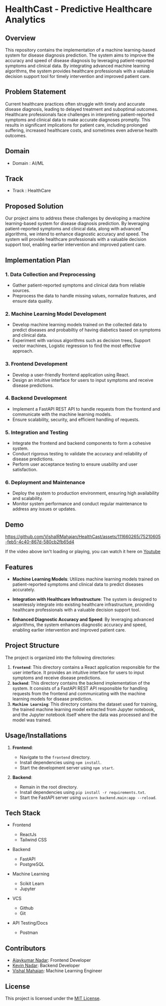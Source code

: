 # HealthCast - Predictive Healthcare Analytics

## Overview

This repository contains the implementation of a machine learning-based system for disease diagnosis prediction. The system aims to improve the accuracy and speed of disease diagnosis by leveraging patient-reported symptoms and clinical data. By integrating advanced machine learning algorithms, the system provides healthcare professionals with a valuable decision support tool for timely intervention and improved patient care.

## Problem Statement

Current healthcare practices often struggle with timely and accurate disease diagnosis, leading to delayed treatment and suboptimal outcomes. Healthcare professionals face challenges in interpreting patient-reported symptoms and clinical data to make accurate diagnoses promptly. This results in significant implications for patient care, including prolonged suffering, increased healthcare costs, and sometimes even adverse health outcomes.

## Domain
- Domain : AI/ML

## Track
- Track : HealthCare

## Proposed Solution

Our project aims to address these challenges by developing a machine learning-based system for disease diagnosis prediction. By leveraging patient-reported symptoms and clinical data, along with advanced algorithms, we intend to enhance diagnostic accuracy and speed. The system will provide healthcare professionals with a valuable decision support tool, enabling earlier intervention and improved patient care.

## Implementation Plan

### 1. Data Collection and Preprocessing
   - Gather patient-reported symptoms and clinical data from reliable sources.
   - Preprocess the data to handle missing values, normalize features, and ensure data quality.

### 2. Machine Learning Model Development
   - Develop machine learning models trained on the collected data to predict diseases and probabiltiy of having diabetics based on symptoms and clinical data.
   - Experiment with various algorithms such as decision trees, Support vector machines, Logistic regression  to find the most effective approach.

### 3. Frontend Development
   - Develop a user-friendly frontend application using React.
   - Design an intuitive interface for users to input symptoms and receive disease predictions.

### 4. Backend Development
   - Implement a FastAPI REST API to handle requests from the frontend and communicate with the machine learning models.
   - Ensure scalability, security, and efficient handling of requests.

### 5. Integration and Testing
   - Integrate the frontend and backend components to form a cohesive system.
   - Conduct rigorous testing to validate the accuracy and reliability of disease predictions.
   - Perform user acceptance testing to ensure usability and user satisfaction.

### 6. Deployment and Maintenance
   - Deploy the system to production environment, ensuring high availability and scalability.
   - Monitor system performance and conduct regular maintenance to address any issues or updates.

## Demo
https://github.com/VishalRMahajan/HealthCast/assets/111660265/75210605-feb5-4c40-867d-580cb2fb65d4

If the video above isn't loading or playing, you can watch it here on [Youtube](https://youtu.be/acmxltnAErg?si=yUbxNqOOj8n1LpIH)


## Features

- **Machine Learning Models**: Utilizes machine learning models trained on patient-reported symptoms and clinical data to predict diseases accurately.
  
- **Integration with Healthcare Infrastructure**: The system is designed to seamlessly integrate into existing healthcare infrastructure, providing healthcare professionals with a valuable decision support tool.
  
- **Enhanced Diagnostic Accuracy and Speed**: By leveraging advanced algorithms, the system enhances diagnostic accuracy and speed, enabling earlier intervention and improved patient care.

## Project Structure

The project is organized into the following directories:

1. **`frontend`**: This directory contains a React application responsible for the user interface. It provides an intuitive interface for users to input symptoms and receive disease predictions.
2. **`backend`**: This directory contains the backend implementation of the system. It consists of a FastAPI REST API responsible for handling requests from the frontend and communicating with the machine learning models for disease prediction.
3. **`Machine Learning`**:  This directory contains the dataset used for training, the trained machine learning model extracted from Jupyter notebook, and the Jupyter notebook itself where the data was processed and the model was trained.

## Usage/Installations

1. **Frontend**:
   - Navigate to the `frontend` directory.
   - Install dependencies using `npm install`.
   - Start the development server using `npm start`.

2. **Backend**:
   - Remain in the root directory.
   - Install dependencies using `pip install -r requirements.txt`.
   - Start the FastAPI server using `uvicorn backend.main:app --reload`.
  
## Tech Stack
- Frontend
     - ReactJs
     - Tailwind CSS
       
- Backend
     - FastAPI
     - PostgreSQL
       
- Machine Learning
     - Scikit Learn
     - Jupyter

- VCS
   - Github
   - Git

- API Testing/Docs
   - Postman

## Contributors

- [Ajaykumar Nadar](https://github.com/ajaykumarn3000): Frontend Developer
- [Kevin Nadar](https://github.com/KXN2004): Backend Developer
- [Vishal Mahajan](https://github.com/VishalRMahajan): Machine Learning Engineer

## License

This project is licensed under the [MIT License](LICENSE.txt).
